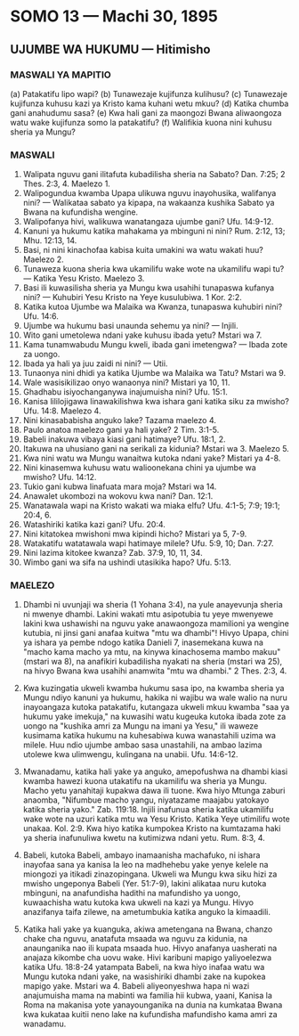 # SOMO 13 — Machi 30, 1895

## UJUMBE WA HUKUMU — Hitimisho

### MASWALI YA MAPITIO

(a) Patakatifu lipo wapi?
(b) Tunawezaje kujifunza kulihusu?
(c) Tunawezaje kujifunza kuhusu kazi ya Kristo kama kuhani wetu mkuu?
(d) Katika chumba gani anahudumu sasa?
(e) Kwa hali gani za maongozi Bwana aliwaongoza watu wake kujifunza somo la patakatifu?
(f) Walifikia kuona nini kuhusu sheria ya Mungu?

### MASWALI

1. Walipata nguvu gani ilitafuta kubadilisha sheria na Sabato? Dan. 7:25; 2 Thes. 2:3, 4. Maelezo 1.
2. Walipogundua kwamba Upapa ulikuwa nguvu inayohusika, walifanya nini? — Walikataa sabato ya kipapa, na wakaanza kushika Sabato ya Bwana na kufundisha wengine.
3. Walipofanya hivi, walikuwa wanatangaza ujumbe gani? Ufu. 14:9-12.
4. Kanuni ya hukumu katika mahakama ya mbinguni ni nini? Rum. 2:12, 13; Mhu. 12:13, 14.
5. Basi, ni nini kinachofaa kabisa kuita umakini wa watu wakati huu? Maelezo 2.
6. Tunaweza kuona sheria kwa ukamilifu wake wote na ukamilifu wapi tu? — Katika Yesu Kristo. Maelezo 3.
7. Basi ili kuwasilisha sheria ya Mungu kwa usahihi tunapaswa kufanya nini? — Kuhubiri Yesu Kristo na Yeye kusulubiwa. 1 Kor. 2:2.
8. Katika kutoa Ujumbe wa Malaika wa Kwanza, tunapaswa kuhubiri nini? Ufu. 14:6.
9. Ujumbe wa hukumu basi unaunda sehemu ya nini? — Injili.
10. Wito gani umetolewa ndani yake kuhusu ibada yetu? Mstari wa 7.
11. Kama tunamwabudu Mungu kweli, ibada gani imetengwa? — Ibada zote za uongo.
12. Ibada ya hali ya juu zaidi ni nini? — Utii.
13. Tunaonya nini dhidi ya katika Ujumbe wa Malaika wa Tatu? Mstari wa 9.
14. Wale wasisikilizao onyo wanaonya nini? Mistari ya 10, 11.
15. Ghadhabu isiyochanganywa inajumuisha nini? Ufu. 15:1.
16. Kanisa lililojigawa linawakilishwa kwa ishara gani katika siku za mwisho? Ufu. 14:8. Maelezo 4.
17. Nini kinasababisha anguko lake? Tazama maelezo 4.
18. Paulo anatoa maelezo gani ya hali yake? 2 Tim. 3:1-5.
19. Babeli inakuwa vibaya kiasi gani hatimaye? Ufu. 18:1, 2.
20. Itakuwa na uhusiano gani na serikali za kidunia? Mstari wa 3. Maelezo 5.
21. Kwa nini watu wa Mungu wanaitwa kutoka ndani yake? Mistari ya 4-8.
22. Nini kinasemwa kuhusu watu walioonekana chini ya ujumbe wa mwisho? Ufu. 14:12.
23. Tukio gani kubwa linafuata mara moja? Mstari wa 14.
24. Anawalet ukombozi na wokovu kwa nani? Dan. 12:1.
25. Wanatawala wapi na Kristo wakati wa miaka elfu? Ufu. 4:1-5; 7:9; 19:1; 20:4, 6.
26. Watashiriki katika kazi gani? Ufu. 20:4.
27. Nini kitatokea mwishoni mwa kipindi hicho? Mistari ya 5, 7-9.
28. Watakatifu watatawala wapi hatimaye milele? Ufu. 5:9, 10; Dan. 7:27.
29. Nini lazima kitokee kwanza? Zab. 37:9, 10, 11, 34.
30. Wimbo gani wa sifa na ushindi utasikika hapo? Ufu. 5:13.

### MAELEZO

1. Dhambi ni uvunjaji wa sheria (1 Yohana 3:4), na yule anayevunja sheria ni mwenye dhambi. Lakini wakati mtu asipotubia tu yeye mwenyewe lakini kwa ushawishi na nguvu yake anawaongoza mamilioni ya wengine kutubia, ni jinsi gani anafaa kuitwa "mtu wa dhambi"! Hivyo Upapa, chini ya ishara ya pembe ndogo katika Danieli 7, inasemekana kuwa na "macho kama macho ya mtu, na kinywa kinachosema mambo makuu" (mstari wa 8), na anafikiri kubadilisha nyakati na sheria (mstari wa 25), na hivyo Bwana kwa usahihi anamwita "mtu wa dhambi." 2 Thes. 2:3, 4.

2. Kwa kuzingatia ukweli kwamba hukumu sasa ipo, na kwamba sheria ya Mungu ndiyo kanuni ya hukumu, hakika ni wajibu wa wale walio na nuru inayoangaza kutoka patakatifu, kutangaza ukweli mkuu kwamba "saa ya hukumu yake imekuja," na kuwasihi watu kugeuka kutoka ibada zote za uongo na "kushika amri za Mungu na imani ya Yesu," ili waweze kusimama katika hukumu na kuhesabiwa kuwa wanastahili uzima wa milele. Huu ndio ujumbe ambao sasa unastahili, na ambao lazima utolewe kwa ulimwengu, kulingana na unabii. Ufu. 14:6-12.

3. Mwanadamu, katika hali yake ya anguko, amepofushwa na dhambi kiasi kwamba hawezi kuona utakatifu na ukamilifu wa sheria ya Mungu. Macho yetu yanahitaji kupakwa dawa ili tuone. Kwa hiyo Mtunga zaburi anaomba, "Nifumbue macho yangu, niyatazame maajabu yatokayo katika sheria yako." Zab. 119:18. Injili inafunua sheria katika ukamilifu wake wote na uzuri katika mtu wa Yesu Kristo. Katika Yeye utimilifu wote unakaa. Kol. 2:9. Kwa hiyo katika kumpokea Kristo na kumtazama haki ya sheria inafunuliwa kwetu na kutimizwa ndani yetu. Rum. 8:3, 4.

4. Babeli, kutoka Babeli, ambayo inamaanisha machafuko, ni ishara inayofaa sana ya kanisa la leo na madhehebu yake yenye kelele na miongozi ya itikadi zinazopingana. Ukweli wa Mungu kwa siku hizi za mwisho ungeponya Babeli (Yer. 51:7-9), lakini alikataa nuru kutoka mbinguni, na anafundisha hadithi na mafundisho ya uongo, kuwaachisha watu kutoka kwa ukweli na kazi ya Mungu. Hivyo anazifanya taifa zilewe, na ametumbukia katika anguko la kimaadili.

5. Katika hali yake ya kuanguka, akiwa ametengana na Bwana, chanzo chake cha nguvu, anatafuta msaada wa nguvu za kidunia, na anaunganika nao ili kupata msaada huo. Hivyo anafanya uasherati na anajaza kikombe cha uovu wake. Hivi karibuni mapigo yaliyoelezwa katika Ufu. 18:8-24 yatampata Babeli, na kwa hiyo inafaa watu wa Mungu kutoka ndani yake, na wasishiriki dhambi zake na kupokea mapigo yake. Mstari wa 4. Babeli aliyeonyeshwa hapa ni wazi anajumuisha mama na mabinti wa familia hii kubwa, yaani, Kanisa la Roma na makanisa yote yanayounganika na dunia na kumkataa Bwana kwa kukataa kuitii neno lake na kufundisha mafundisho kama amri za wanadamu.